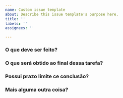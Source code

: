 ```yaml
---
name: Custom issue template
about: Describe this issue template's purpose here.
title: ''
labels: ''
assignees: ''

---
```


### O que deve ser feito?

### O que será obtido ao final dessa tarefa?

### Possui prazo limite ce conclusão?

### Mais alguma outra coisa?

